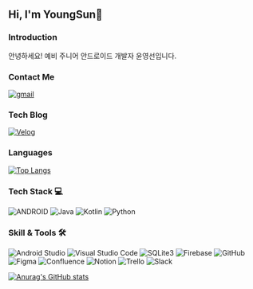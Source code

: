 ## Hi, I'm YoungSun👋
### Introduction
안녕하세요! 예비 주니어 안드로이드 개발자 윤영선입니다.

### Contact Me
<a href='mailto:yys7517@naver.com' target="_blank"><img alt='gmail' src='https://img.shields.io/badge/EMAIL-100000?style=for-the-badge&logo=gmail&logoColor=white&labelColor=black&color=black'/></a>

### Tech Blog
<a href='https://velog.io/@yys7517/posts' target="_blank"><img alt='Velog' src='https://img.shields.io/badge/Velog-100000?style=flat-square&logo=Velog&logoColor=white&labelColor=black&color=black'/></a>

### Languages
[![Top Langs](https://github-readme-stats.vercel.app/api/top-langs/?username=yys7517)](https://github.com/anuraghazra/github-readme-stats)

<!-- ![image](이미지링크)
    <img src = "이미지링크" width = "100" height = "100">
-->
### Tech Stack 💻
![ANDROID](https://img.shields.io/badge/Android-A4C639?style=for-the-badge&logo=android&logoColor=white)
![Java](https://img.shields.io/badge/java-%23ED8B00.svg?style=for-the-badge&logo=openjdk&logoColor=white)
![Kotlin](https://img.shields.io/badge/kotlin-%237F52FF.svg?style=for-the-badge&logo=kotlin&logoColor=white)
![Python](https://img.shields.io/badge/python-3670A0?style=for-the-badge&logo=python&logoColor=ffdd54)


### Skill & Tools 🛠
![Android Studio](https://img.shields.io/badge/Android%20Studio-A4C639?style=for-the-badge&logo=androidstudio&logoColor=white)
![Visual Studio Code](https://img.shields.io/badge/Visual%20Studio%20Code-0078d7.svg?style=for-the-badge&logo=visual-studio-code&logoColor=white)
![SQLite3](https://img.shields.io/badge/sqlite3-%2307405e.svg?style=for-the-badge&logo=sqlite&logoColor=white)
![Firebase](https://img.shields.io/badge/Firebase-039BE5?style=for-the-badge&logo=Firebase&logoColor=white)
![GitHub](https://img.shields.io/badge/github-%23121011.svg?style=for-the-badge&logo=github&logoColor=white)
![Figma](https://img.shields.io/badge/figma-%23F24E1E.svg?style=for-the-badge&logo=figma&logoColor=white)
![Confluence](https://img.shields.io/badge/confluence-%23172BF4.svg?style=for-the-badge&logo=confluence&logoColor=white)
![Notion](https://img.shields.io/badge/Notion-%23000000.svg?style=for-the-badge&logo=notion&logoColor=white)
![Trello](https://img.shields.io/badge/Trello-%23026AA7.svg?style=for-the-badge&logo=Trello&logoColor=white)
![Slack](https://img.shields.io/badge/Slack-4A154B?style=for-the-badge&logo=slack&logoColor=white)

[![Anurag's GitHub stats](https://github-readme-stats.vercel.app/api?username=yys7517)](https://github.com/anuraghazra/github-readme-stats)
<!--
#### Architecture
<a href='https://github.com/shivamkapasia0' target="_blank"><img alt='' src='https://img.shields.io/badge/MVVM-100000?style=for-the-badge&logo=&logoColor=white&labelColor=A1C4FF&color=3670A0'/></a>
![Firebase](https://img.shields.io/badge/Firebase-039BE5?style=for-the-badge&logo=Firebase&logoColor=white)

#### Jetpack
![Firebase](https://img.shields.io/badge/Firebase-039BE5?style=for-the-badge&logo=Firebase&logoColor=white)
![Firebase](https://img.shields.io/badge/Firebase-039BE5?style=for-the-badge&logo=Firebase&logoColor=white)
![Firebase](https://img.shields.io/badge/Firebase-039BE5?style=for-the-badge&logo=Firebase&logoColor=white)
![Firebase](https://img.shields.io/badge/Firebase-039BE5?style=for-the-badge&logo=Firebase&logoColor=white)
![Firebase](https://img.shields.io/badge/Firebase-039BE5?style=for-the-badge&logo=Firebase&logoColor=white)
![Firebase](https://img.shields.io/badge/Firebase-039BE5?style=for-the-badge&logo=Firebase&logoColor=white)

#### Firebase
![iOS badge](https://img.shields.io/badge/RealTimeDatabase-13.0%2B-green)
![Firebase](https://camo.githubusercontent.com/f91df988d892297f6ab63f53dab1110577c506eaf9ffda2099a3ee0ce548bca8/68747470733a2f2f696d672e736869656c64732e696f2f62616467652f41757468656e7469636174696f6e2d4644353330302e7376673f)
![Firebase](https://camo.githubusercontent.com/e549a7af1afac3de41276ad5e27438d8cb23cfc97231ecc84f7dd0decb98a6d2/68747470733a2f2f696d672e736869656c64732e696f2f62616467652f436c6f75644d6573736167696e672d4644353330302e7376673f)
![FireStore](https://camo.githubusercontent.com/e549a7af1afac3de41276ad5e27438d8cb23cfc97231ecc84f7dd0decb98a6d2/68747470733a2f2f696d672e736869656c64732e696f2f62616467652f436c6f75644d6573736167696e672d4644353330302e7376673f)
![Storage](https://camo.githubusercontent.com/6a993b725ab10fca8cb36170ad7337739be53041a8c6a979d96dee4d5475363b/68747470733a2f2f696d672e736869656c64732e696f2f62616467652f53746f726167652d4644353330302e7376673f)
-->

<!--
**yys7517/yys7517** is a ✨ _special_ ✨ repository because its `README.md` (this file) appears on your GitHub profile.

Here are some ideas to get you started:

- 🔭 I’m currently working on ...



- 🌱 I’m currently learning ...
- 👯 I’m looking to collaborate on ...
- 🤔 I’m looking for help with ...
- 💬 Ask me about ...
- 📫 How to reach me: ...
- 😄 Pronouns: ...
- ⚡ Fun fact: ...
-->
